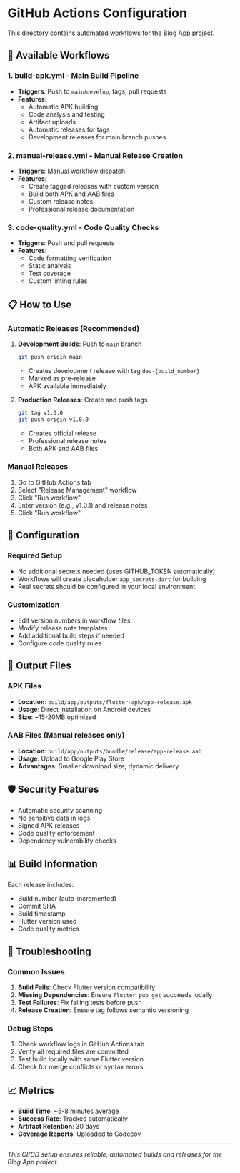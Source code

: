 # GitHub Actions Configuration

This directory contains automated workflows for the Blog App project.

## 🚀 Available Workflows

### 1. **build-apk.yml** - Main Build Pipeline

- **Triggers**: Push to `main`/`develop`, tags, pull requests
- **Features**:
  - Automatic APK building
  - Code analysis and testing
  - Artifact uploads
  - Automatic releases for tags
  - Development releases for main branch pushes

### 2. **manual-release.yml** - Manual Release Creation

- **Triggers**: Manual workflow dispatch
- **Features**:
  - Create tagged releases with custom version
  - Build both APK and AAB files
  - Custom release notes
  - Professional release documentation

### 3. **code-quality.yml** - Code Quality Checks

- **Triggers**: Push and pull requests
- **Features**:
  - Code formatting verification
  - Static analysis
  - Test coverage
  - Custom linting rules

## 📋 How to Use

### Automatic Releases (Recommended)

1. **Development Builds**: Push to `main` branch

   ```bash
   git push origin main
   ```

   - Creates development release with tag `dev-{build_number}`
   - Marked as pre-release
   - APK available immediately

2. **Production Releases**: Create and push tags
   ```bash
   git tag v1.0.0
   git push origin v1.0.0
   ```
   - Creates official release
   - Professional release notes
   - Both APK and AAB files

### Manual Releases

1. Go to GitHub Actions tab
2. Select "Release Management" workflow
3. Click "Run workflow"
4. Enter version (e.g., v1.0.1) and release notes
5. Click "Run workflow"

## 🔧 Configuration

### Required Setup

- No additional secrets needed (uses GITHUB_TOKEN automatically)
- Workflows will create placeholder `app_secrets.dart` for building
- Real secrets should be configured in your local environment

### Customization

- Edit version numbers in workflow files
- Modify release note templates
- Add additional build steps if needed
- Configure code quality rules

## 📱 Output Files

### APK Files

- **Location**: `build/app/outputs/flutter-apk/app-release.apk`
- **Usage**: Direct installation on Android devices
- **Size**: ~15-20MB optimized

### AAB Files (Manual releases only)

- **Location**: `build/app/outputs/bundle/release/app-release.aab`
- **Usage**: Upload to Google Play Store
- **Advantages**: Smaller download size, dynamic delivery

## 🛡️ Security Features

- Automatic security scanning
- No sensitive data in logs
- Signed APK releases
- Code quality enforcement
- Dependency vulnerability checks

## 📊 Build Information

Each release includes:

- Build number (auto-incremented)
- Commit SHA
- Build timestamp
- Flutter version used
- Code quality metrics

## 🔄 Troubleshooting

### Common Issues

1. **Build Fails**: Check Flutter version compatibility
2. **Missing Dependencies**: Ensure `flutter pub get` succeeds locally
3. **Test Failures**: Fix failing tests before push
4. **Release Creation**: Ensure tag follows semantic versioning

### Debug Steps

1. Check workflow logs in GitHub Actions tab
2. Verify all required files are committed
3. Test build locally with same Flutter version
4. Check for merge conflicts or syntax errors

## 📈 Metrics

- **Build Time**: ~5-8 minutes average
- **Success Rate**: Tracked automatically
- **Artifact Retention**: 30 days
- **Coverage Reports**: Uploaded to Codecov

---

_This CI/CD setup ensures reliable, automated builds and releases for the Blog App project._
